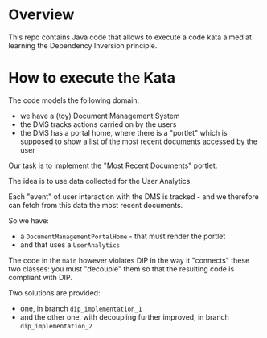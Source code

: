 
# Overview
This repo contains Java code that allows to execute a code kata aimed at learning the Dependency Inversion principle.

# How to execute the Kata
The code models the following domain:

* we have a (toy) Document Management System
* the DMS tracks actions carried on by the users
* the DMS has a portal home, where there is a "portlet" which is supposed to show a list of the most recent documents accessed by the user

Our task is to implement the "Most Recent Documents" portlet.

The idea is to use data collected for the User Analytics.

Each "event" of user interaction with the DMS is tracked - and we therefore can fetch from this data the most recent documents.

So we have:

* a `DocumentManagementPortalHome` - that must render the portlet
* and that uses a `UserAnalytics`

The code in the `main` however violates DIP in the way it "connects" these two classes: you must "decouple" them so that the resulting code is compliant with DIP.

Two solutions are provided:

* one, in branch `dip_implementation_1`
* and the other one, with decoupling further improved, in branch `dip_implementation_2`
